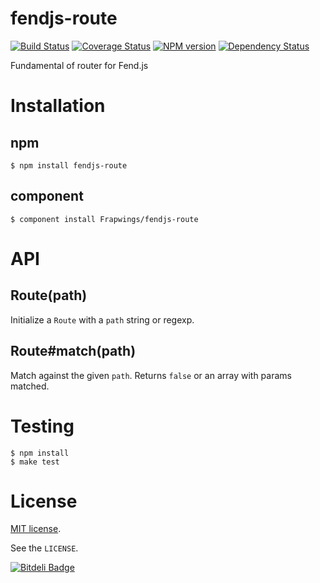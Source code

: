 # fendjs-route

[![Build Status](https://travis-ci.org/Frapwings/fendjs-route.png?branch=master)](https://travis-ci.org/Frapwings/fendjs-route) [![Coverage Status](https://coveralls.io/repos/Frapwings/fendjs-route/badge.png)](https://coveralls.io/r/Frapwings/fendjs-route) [![NPM version](https://badge.fury.io/js/fendjs-route.png)](http://badge.fury.io/js/fendjs-route) [![Dependency Status](https://david-dm.org/Frapwings/fendjs-route.png)](https://david-dm.org/Frapwings/fendjs-route)

Fundamental of router for Fend.js

# Installation

## npm

```
$ npm install fendjs-route
```

## component

```
$ component install Frapwings/fendjs-route
```

# API

## Route(path)

Initialize a `Route` with a `path` string or regexp.

## Route#match(path)

Match against the given `path`. Returns `false` or an array with params matched.

# Testing

```
$ npm install
$ make test
```

# License

[MIT license](http://www.opensource.org/licenses/mit-license.php).

See the `LICENSE`.


[![Bitdeli Badge](https://d2weczhvl823v0.cloudfront.net/Frapwings/fendjs-route/trend.png)](https://bitdeli.com/free "Bitdeli Badge")

